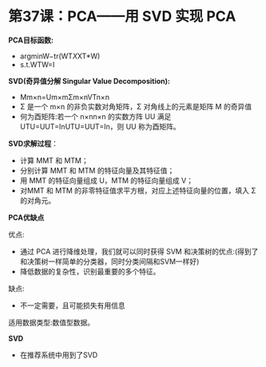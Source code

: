 # 第37课：PCA——用 SVD 实现 PCA

**PCA目标函数:**

* argminW−tr(WT*X*XT*W)
* s.t.WTW=I

**SVD(奇异值分解 Singular Value Decomposition):**

* Mm×n=Um×mΣm×nVTn×n
* Σ 是一个 m×n 的非负实数对角矩阵，Σ 对角线上的元素是矩阵 M 的奇异值
* 何为酉矩阵:若一个 n×nn×n 的实数方阵 UU 满足 UTU=UUT=InUTU=UUT=In，则 UU 称为酉矩阵。

**SVD求解过程**：

* 计算 MMT 和 MTM；
* 分别计算 MMT 和 MTM 的特征向量及其特征值；
* 用 MMT 的特征向量组成 U，MTM 的特征向量组成 V；
* 对MMT 和 MTM 的非零特征值求平方根，对应上述特征向量的位置，填入 Σ 的对角元。

**PCA优缺点**

优点:

* 通过 PCA 进行降维处理，我们就可以同时获得 SVM 和决策树的优点:(得到了和决策树一样简单的分类器，同时分类间隔和SVM一样好)
* 降低数据的复杂性，识别最重要的多个特征。

缺点: 

* 不一定需要，且可能损失有用信息

 适用数据类型:数值型数据。

**SVD**

* 在推荐系统中用到了SVD



